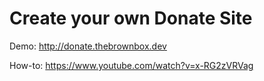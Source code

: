 # Create your own Donate Site

Demo: http://donate.thebrownbox.dev

How-to: https://www.youtube.com/watch?v=x-RG2zVRVag
